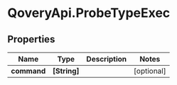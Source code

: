 # QoveryApi.ProbeTypeExec

## Properties

Name | Type | Description | Notes
------------ | ------------- | ------------- | -------------
**command** | **[String]** |  | [optional] 


